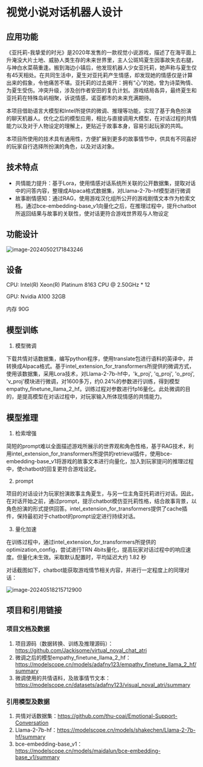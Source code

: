 # 视觉小说对话机器人设计

## 应用功能                     

《亚托莉-我挚爱的时光》是2020年发售的一款视觉小说游戏，描述了在海平面上升淹没大片土地、威胁人类生存的未来世界里，主人公斑鸠夏生因事故失去右腿，与神白水菜萌重逢。搬到海边小镇后，他发现机器人少女亚托莉，她声称与夏生仅有45天相处。在共同生活中，夏生对亚托莉产生情感，却发现她的情感仅是计算出来的假象，令他痛苦不堪。亚托莉的过去揭开：拥有“心”的她，曾为诗菜殉情、为夏生受伤。冲突升级，涉及创作者安田的复仇计划。游戏结局各异，最终夏生和亚托莉在特殊岛屿相聚，诉说情感，诺亚都市的未来充满期待。

本项目借助语言大模型和Intel所提供的微调、推理等功能，实现了基于角色扮演的聊天机器人。优化之后的模型应用，相比与直接调用大模型，在对话过程的共情能力以及对于人物设定的理解上，更贴近于故事本身，容易引起玩家的共鸣。

本项目所使用的技术具有通用性，方便扩展到更多的故事情节中，供具有不同喜好的玩家自行选择所扮演的角色，以及对话对象。

## 技术特点

+ 共情能力提升：基于Lora，使用情感对话系统所关联的公开数据集，提取对话中的问答内容，整理成Alpaca格式数据集，对Llama-2-7b-hf模型进行微调
+ 故事剧情感知：通过RAG，使用游戏汉化组所公开的游戏剧情文本作为检索文档，通过bce-embedding-base_v1向量化之后，在推理过程中，提升chatbot所返回结果与故事的关联性，使对话更符合游戏世界观与人物设定

## 功能设计

![image-20240502171843246](C:\Users\happy\AppData\Roaming\Typora\typora-user-images\image-20240502171843246.png)

## 设备

CPU: Intel(R) Xeon(R) Platinum 8163 CPU @ 2.50GHz * 12

GPU: Nvidia A100 32GB

内存 90G

## 模型训练

1. 模型微调

下载共情对话数据集，编写python程序，使用translate包进行语料的英译中，并转换成Alpaca格式。基于intel_extension_for_transformers所提供的微调方式，使用该数据集，采用Lora技术，对Llama-2-7b-hf中，'k_proj', 'q_proj', 'o_proj', 'v_proj'模块进行微调，对1600多万，约0.24%的参数进行训练，得到模型empathy_finetune_llama_2_hf。训练过程对参数进行fp16量化。此处微调的目的，是提高模型在对话过程中，对玩家输入所体现情感的共情能力。

## 模型推理

1. 检索增强

简短的prompt难以全面描述游戏所展示的世界观和角色性格，基于RAG技术，利用intel_extension_for_transformers所提供的retrieval插件，使用bce-embedding-base_v1将游戏的故事文本进行向量化，加入到玩家提问的推理过程中，使chatbot的回复更符合游戏设定。

2. prompt

项目的对话设计为玩家扮演故事主角夏生，与另一位主角亚托莉进行对话。因此，在对话开始之前，通过prompt，提示chatbot模仿亚托莉性格，结合故事背景，以角色扮演的形式提供回答。intel_extension_for_transformers提供了cache插件，保持最初对于chatbot的prompt设定进行持续对话。

3. 量化加速

在训练过程中，通过intel_extension_for_transformers所提供的optimization_config，尝试进行TRN 4bits量化，提高玩家对话过程中的响应速度。但量化未生效。采取默认配置时，平均延迟大约 1.82 秒

对话截图如下，chatbot能获取游戏情节相关内容，并进行一定程度上的同理对话：

![image-20240518215712900](C:\Users\happy\AppData\Roaming\Typora\typora-user-images\image-20240518215712900.png)

## 项目和引用链接

### 项目文档及数据                                

1. 项目源码（数据转换、训练及推理源码）：https://github.com/Jackisome/virtual_noval_chat_atri
2. 微调之后的模型empathy_finetune_llama_2_hf：https://modelscope.cn/models/adafny123/empathy_finetune_llama_2_hf/summary
3. 微调使用的共情语料，及故事情节文本：https://modelscope.cn/datasets/adafny123/visual_noval_atri/summary

### 引用模型及数据  

1. 共情对话数据集：https://github.com/thu-coai/Emotional-Support-Conversation
2. Llama-2-7b-hf：https://modelscope.cn/models/shakechen/Llama-2-7b-hf/summary
3. bce-embedding-base_v1：https://modelscope.cn/models/maidalun/bce-embedding-base_v1/summary
